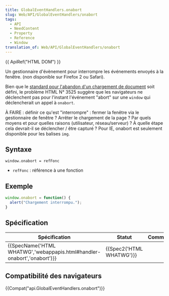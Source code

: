 ```yaml
---
title: GlobalEventHandlers.onabort
slug: Web/API/GlobalEventHandlers/onabort
tags:
  - API
  - NeedContent
  - Property
  - Reference
  - Window
translation_of: Web/API/GlobalEventHandlers/onabort
---
```

{{ ApiRef("HTML DOM") }}

Un gestionnaire d'évènement pour interrompre les événements envoyés à la fenêtre. (non disponible sur Firefox 2 ou Safari).

Bien que le [standard pour l'abandon d'un chargement de document](https://html.spec.whatwg.org/multipage/browsing-the-web.html#abort-a-document) soit défini, le problème HTML N° 3525 suggère que les navigateurs ne déclenchent pas pour l'instant l'événement "abort" sur une `window` qui déclencherait un appel à `onabort`.

À FAIRE : définir ce qu'est "interrompre" : fermer la fenêtre via le gestionnaire de fenêtre ? Arrêter le chargement de la page ? Par quels moyens et pour quelles raisons (utilisateur, réseau/serveur) ? À quelle étape cela devrait-il se déclencher / être capturé ? Pour IE, onabort est seulement disponible pour les balises `img`.

## Syntaxe

    window.onabort = refFonc

- `refFonc` : référence à une fonction

## Exemple

```js
window.onabort = function() {
  alert("Chargement interrompu.");
}
```

## Spécification

| Spécification                                                                                    | Statut                           | Commentaire |
| ------------------------------------------------------------------------------------------------ | -------------------------------- | ----------- |
| {{SpecName('HTML WHATWG','webappapis.html#handler-onabort','onabort')}} | {{Spec2('HTML WHATWG')}} |             |

## Compatibilité des navigateurs

{{Compat("api.GlobalEventHandlers.onabort")}}
